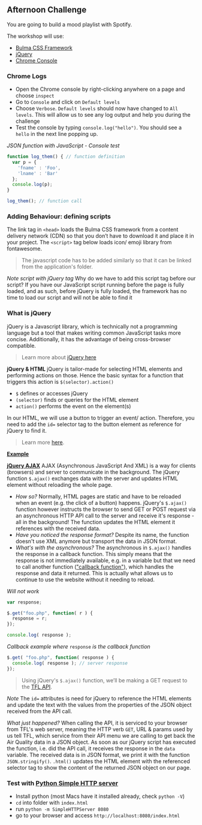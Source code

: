 ## Afternoon Challenge
You are going to build a mood playlist with Spotify.

The workshop will use:
* [Bulma CSS Framework](https://bulma.io/documentation/)
* [jQuery](https://www.digitalocean.com/community/tutorials/an-introduction-to-jquery)
* [Chrome Console](https://developers.google.com/web/tools/chrome-devtools/console/)

### Chrome Logs
* Open the Chrome console by right-clicking anywhere on a page and choose `inspect`
* Go to `Console` and click on `Default levels`
* Choose `Verbose`. `Default levels` should now have changed to `All levels`.
This will allow us to see any log output and help you during the challenge
* Test the console by typing `console.log("hello")`. You should see a `hello` in the next line popping up.

*JSON function with JavaScript - Console test*
```JavaScript
function log_them() { // function definition
  var p = {
    'fname' : 'Foo',
    'lname' : 'Bar'
  };
  console.log(p);
}

log_them(); // function call
```

### Adding Behaviour: defining scripts
The link tag in `<head>` loads the Bulma CSS framework from a content delivery network (CDN) so that you don’t have to download it and place it in your project.
The `<script>` tag below loads icon/ emoji library from fontawesome.
> The javascript code has to be added similarly so that it can be linked from the application's folder.

*Note script with jQuery tag*
Why do we have to add this script tag before our script?
If you have our JavaScript script running before the page is fully loaded, and as such, before jQuery is fully loaded, the framework has no time to load our script and will not be able to find it

### What is jQuery
jQuery is a Javascript library, which is technically not a programming language but a tool that makes writing common JavaScript tasks more concise. Additionally, it has the advantage of being cross-browser compatible.
> Learn more about [jQuery here](https://www.digitalocean.com/community/tutorials/an-introduction-to-jquery)

**jQuery & HTML**
jQuery is tailor-made for selecting HTML elements and performing actions on those. Hence the basic syntax for a function that triggers this action is
`$(selector).action()`

* `$` defines or accesses jQuery
* `(selector)` finds or queries for the HTML element
* `action()` performs the event on the element(s)

In our HTML, we will use a button to trigger an event/ action. Therefore, you need to add the `id=` selector tag to the button element as reference for jQuery to find it.
>Learn more [here](https://www.w3schools.com/jquery/jquery_selectors.asp).

**[Example](https://jsfiddle.net/MarisaAlina/8ues69tr/)**

**[jQuery AJAX](https://learn.jquery.com/ajax/)**
AJAX (Asynchronous JavaScript And XML) is a way for clients (browsers) and server to communicate in the background.
The jQuery function `$.ajax()` exchanges data with the server and updates HTML element without reloading the whole page.
* _How so?_
Normally, HTML pages are static and have to be reloaded when an event (e.g. the click of a button) happens.
jQuery's `$.ajax()` function however instructs the browser to send GET or POST request via an asynchronous HTTP API call to the server and receive it's response - all in the background! The function updates the HTML element it references with the received data.
* _Have you noticed the response format?_
Despite its name, the function doesn't use XML anymore but transport the data in JSON format.
* _What's with the asynchronous?_
The asynchronous in `$.ajax()` handles the response in a callback function. This simply means that the response is not immediately available, e.g. in a variable but that we need to call another function (["callback function"](https://learn.jquery.com/ajax/key-concepts/)), which handles the response and data it returned. This is actually what allows us to continue to use the website without it needing to reload.

_Will not work_
```javascript
var response;

$.get("foo.php", function( r ) {
  response = r;
});

console.log( response );
```
_Callback example where_ `response` _is the callback function_
```javascript
$.get( "foo.php", function( response ) {
  console.log( response ); // server response
});
```

> Using jQuery's `$.ajax()` function, we’ll be making a GET request to the [TFL API](https://api.tfl.gov.uk/AirQuality).

*Note*
The `id=` attributes is need for jQuery to reference the HTML elements and update the text with the values from the properties of the JSON object received from the API call.

*What just happened?*
When calling the API, it is serviced to your browser from TFL's web server, meaning the HTTP verb `GET`, URL & params used by us tell TFL, which service from their API menu we are calling to get back the Air Quality data in a JSON object.
As soon as our jQuery script has executed the function, i.e. did the API call, it receives the response in the `data` variable. The received data is in JSON format, we print it with the function `JSON.stringify()`. `.html()` updates the HTML element with the referenced selector tag to show the content of the returned JSON object on our page.


### Test with [Python Simple HTTP server](https://www.pythonforbeginners.com/modules-in-python/how-to-use-simplehttpserver/)
* Install python (most Macs have it installed already, check `python -V`)
* `cd` into folder with `index.html`
* run `python -m SimpleHTTPServer 8080`
* go to your browser and access `http://localhost:8080/index.html`
